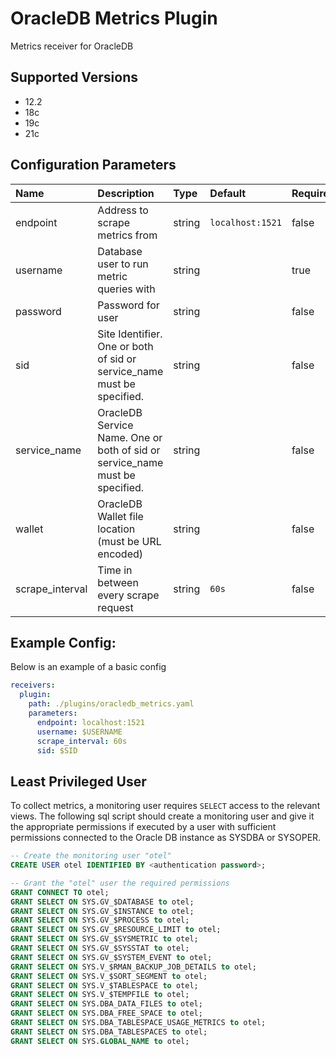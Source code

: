 # OracleDB Metrics Plugin

Metrics receiver for OracleDB

## Supported Versions

- 12.2
- 18c
- 19c
- 21c

## Configuration Parameters

| Name | Description | Type | Default | Required | Values |
|:-- |:-- |:-- |:-- |:-- |:-- |
| endpoint | Address to scrape metrics from | string | `localhost:1521` | false |  |
| username | Database user to run metric queries with | string |  | true |  |
| password | Password for user | string |  | false |  |
| sid | Site Identifier. One or both of sid or service_name must be specified. | string |  | false |  |
| service_name | OracleDB Service Name. One or both of sid or service_name must be specified. | string |  | false |  |
| wallet | OracleDB Wallet file location (must be URL encoded) | string |  | false |  |
| scrape_interval | Time in between every scrape request | string | `60s` | false |  |

## Example Config:

Below is an example of a basic config

```yaml
receivers:
  plugin:
    path: ./plugins/oracledb_metrics.yaml
    parameters:
      endpoint: localhost:1521
      username: $USERNAME
      scrape_interval: 60s 
      sid: $SID
```

## Least Privileged User

To collect metrics, a monitoring user requires `SELECT` access to the relevant views. The following sql
script should create a monitoring user and give it the appropriate permissions if executed by
a user with sufficient permissions connected to the Oracle DB instance as SYSDBA or SYSOPER.

```sql
-- Create the monitoring user "otel"
CREATE USER otel IDENTIFIED BY <authentication password>;

-- Grant the "otel" user the required permissions
GRANT CONNECT TO otel;
GRANT SELECT ON SYS.GV_$DATABASE to otel;
GRANT SELECT ON SYS.GV_$INSTANCE to otel;
GRANT SELECT ON SYS.GV_$PROCESS to otel;
GRANT SELECT ON SYS.GV_$RESOURCE_LIMIT to otel;
GRANT SELECT ON SYS.GV_$SYSMETRIC to otel;
GRANT SELECT ON SYS.GV_$SYSSTAT to otel;
GRANT SELECT ON SYS.GV_$SYSTEM_EVENT to otel;
GRANT SELECT ON SYS.V_$RMAN_BACKUP_JOB_DETAILS to otel;
GRANT SELECT ON SYS.V_$SORT_SEGMENT to otel;
GRANT SELECT ON SYS.V_$TABLESPACE to otel;
GRANT SELECT ON SYS.V_$TEMPFILE to otel;
GRANT SELECT ON SYS.DBA_DATA_FILES to otel;
GRANT SELECT ON SYS.DBA_FREE_SPACE to otel;
GRANT SELECT ON SYS.DBA_TABLESPACE_USAGE_METRICS to otel;
GRANT SELECT ON SYS.DBA_TABLESPACES to otel;
GRANT SELECT ON SYS.GLOBAL_NAME to otel;
```

